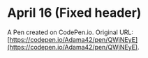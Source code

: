 # April 16 (Fixed header)

A Pen created on CodePen.io. Original URL: [https://codepen.io/Adama42/pen/QWjNEyE](https://codepen.io/Adama42/pen/QWjNEyE).


